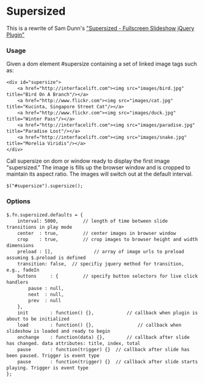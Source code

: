 # Supersized

This is a rewrite of Sam Dunn's ["Supersized - Fullscreen Slideshow jQuery Plugin"][original_project]

### Usage ###

Given a dom element #supersize containing a set of linked image tags such as:

	<div id="supersize">
		<a href="http://interfacelift.com"><img src="images/bird.jpg" title="Bird On A Branch"/></a>
		<a href="http://www.flickr.com"><img src="images/cat.jpg" title="Kucinta, Singapore Street Cat"/></a>
		<a href="http://www.flickr.com"><img src="images/duck.jpg" title="Winter Pass"/></a>
		<a href="http://interfacelift.com"><img src="images/paradise.jpg" title="Paradise Lost"/></a>
		<a href="http://interfacelift.com"><img src="images/snake.jpg" title="Morelia Viridis"/></a>
	</div>

Call supersize on dom or window ready to display the first image "supersized." The image is fills up the browser window and is cropped to maintain its aspect ratio. The images will switch out at the default interval.

	$("#supersize").supersize();

### Options ###

	$.fn.supersized.defaults = {
		interval: 5000,			// length of time between slide transitions in play mode
		center  : true,			// center images in browser window
		crop    : true,			// crop images to browser height and width dimensions
		preload : [],				// array of image urls to preload assuming $.preload is defined
		transition: false,	// specifiy jquery method for transition, e.g., fadeIn
		buttons     : {			// specify button selectors for live click handlers
			pause : null,
			next  : null,
			prev  : null
		},
		init        : function() {},  			// callback when plugin is about to be initialized
		load        : function() {},				// callback when slideshow is loaded and ready to begin
		onchange    : function(data) {},		// callback after slide has changed. data attributes: title, index, total
		pause       : function(trigger) {}	// callback after slide has been paused. Trigger is event type
		pause       : function(trigger) {}	// callback after slide starts playing. Trigger is event type
	};


  [original_project]: http://www.buildinternet.com/project/supersized/]
